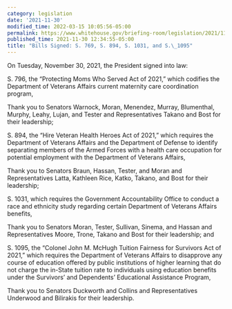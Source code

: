 ```yaml
---
category: legislation
date: '2021-11-30'
modified_time: 2022-03-15 10:05:56-05:00
permalink: https://www.whitehouse.gov/briefing-room/legislation/2021/11/30/bills-signed-bills-signed-s-769-s-894-s-1031-and-s-1095/
published_time: 2021-11-30 12:34:55-05:00
title: "Bills Signed: S. 769, S. 894, S. 1031, and S.\_1095"
---
```

 
On Tuesday, November 30, 2021, the President signed into law:

S. 796, the “Protecting Moms Who Served Act of 2021,” which codifies the
Department of Veterans Affairs current maternity care coordination
program,

Thank you to Senators Warnock, Moran, Menendez, Murray, Blumenthal,
Murphy, Leahy, Lujan, and Tester and Representatives Takano and Bost for
their leadership;

S. 894, the “Hire Veteran Health Heroes Act of 2021,” which requires the
Department of Veterans Affairs and the Department of Defense to identify
separating members of the Armed Forces with a health care occupation for
potential employment with the Department of Veterans Affairs,

Thank you to Senators Braun, Hassan, Tester, and Moran and
Representatives Latta, Kathleen Rice, Katko, Takano, and Bost for their
leadership;

S. 1031, which requires the Government Accountability Office to conduct
a race and ethnicity study regarding certain Department of Veterans
Affairs benefits,

Thank you to Senators Moran, Tester, Sullivan, Sinema, and Hassan and
Representatives Moore, Trone, Takano and Bost for their leadership; and

S. 1095, the “Colonel John M. McHugh Tuition Fairness for Survivors Act
of 2021,” which requires the Department of Veterans Affairs to
disapprove any course of education offered by public institutions of
higher learning that do not charge the in-State tuition rate to
individuals using education benefits under the Survivors’ and
Dependents’ Educational Assistance Program,

Thank you to Senators Duckworth and Collins and Representatives
Underwood and Bilirakis for their leadership.
